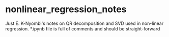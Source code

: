 # nonlinear_regression_notes

Just E. K-Nyombi's notes on QR decomposition and SVD used in non-linear regression.
*.ipynb file is full of comments and should be straight-forward
